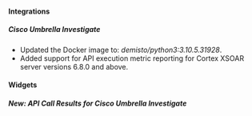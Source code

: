 
#### Integrations
##### Cisco Umbrella Investigate
- Updated the Docker image to: *demisto/python3:3.10.5.31928*.
- Added support for API execution metric reporting for Cortex XSOAR server versions 6.8.0 and above.


#### Widgets
##### New: API Call Results for Cisco Umbrella Investigate

